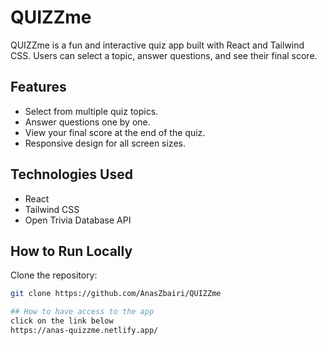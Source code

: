 # QUIZZme

QUIZZme is a fun and interactive quiz app built with React and Tailwind CSS. Users can select a topic, answer questions, and see their final score.

## Features
- Select from multiple quiz topics.
- Answer questions one by one.
- View your final score at the end of the quiz.
- Responsive design for all screen sizes.

## Technologies Used
- React
- Tailwind CSS
- Open Trivia Database API

## How to Run Locally 
Clone the repository:
   ```bash
   git clone https://github.com/AnasZbairi/QUIZZme

## How to have access to the app
click on the link below 
https://anas-quizzme.netlify.app/
